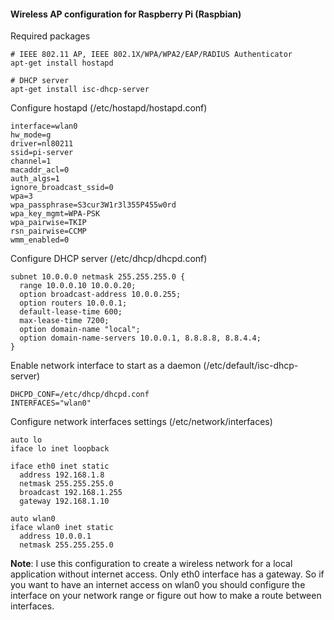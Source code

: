 #### Wireless AP configuration for Raspberry Pi (Raspbian)
Required packages
~~~
# IEEE 802.11 AP, IEEE 802.1X/WPA/WPA2/EAP/RADIUS Authenticator
apt-get install hostapd

# DHCP server
apt-get install isc-dhcp-server
~~~

Configure hostapd (/etc/hostapd/hostapd.conf) 
~~~
interface=wlan0
hw_mode=g
driver=nl80211
ssid=pi-server
channel=1
macaddr_acl=0
auth_algs=1
ignore_broadcast_ssid=0
wpa=3
wpa_passphrase=S3cur3W1r3l355P455w0rd
wpa_key_mgmt=WPA-PSK
wpa_pairwise=TKIP
rsn_pairwise=CCMP
wmm_enabled=0
~~~
Configure DHCP server (/etc/dhcp/dhcpd.conf)
~~~
subnet 10.0.0.0 netmask 255.255.255.0 {
  range 10.0.0.10 10.0.0.20;
  option broadcast-address 10.0.0.255;
  option routers 10.0.0.1;
  default-lease-time 600;
  max-lease-time 7200;
  option domain-name "local";
  option domain-name-servers 10.0.0.1, 8.8.8.8, 8.8.4.4;
}
~~~
Enable network interface to start as a daemon (/etc/default/isc-dhcp-server)
~~~
DHCPD_CONF=/etc/dhcp/dhcpd.conf
INTERFACES="wlan0"
~~~

Configure network interfaces settings (/etc/network/interfaces)
~~~
auto lo
iface lo inet loopback

iface eth0 inet static
  address 192.168.1.8
  netmask 255.255.255.0
  broadcast 192.168.1.255
  gateway 192.168.1.10

auto wlan0
iface wlan0 inet static
  address 10.0.0.1
  netmask 255.255.255.0
  ~~~
**Note**: I use this configuration to create a wireless network for a local application without internet access. Only eth0 interface has a gateway. So if you want to have an internet access on wlan0 you should configure the interface on your network range or figure out how to make a route between interfaces. 
